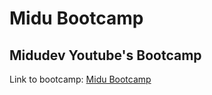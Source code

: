# Midu Bootcamp

## Midudev Youtube's Bootcamp

Link to bootcamp: <a href="https://www.youtube.com/playlist?list=PLV8x_i1fqBw0Kn_fBIZTa3wS_VZAqddX7">Midu Bootcamp</a>
